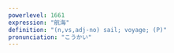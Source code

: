 ```yaml
---
powerlevel: 1661
expression: "航海"
definition: "(n,vs,adj-no) sail; voyage; (P)"
pronunciation: "こうかい"
---
```

